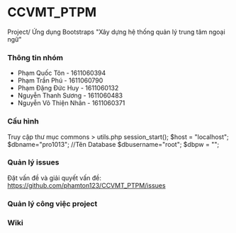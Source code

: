 # CCVMT_PTPM
Project/ Ứng dụng Bootstraps "Xây dựng hệ thống quản lý trung tâm ngoại ngữ"
### Thông tin nhóm

* Phạm Quốc Tôn - 1611060394
* Phạm Trần Phú - 1611060790
* Phạm Đặng Đức Huy - 1611060132
* Nguyễn Thanh Sương - 1611060483
* Nguyễn Võ Thiện Nhân - 1611060371

### Cấu hình

Truy cập thư mục commons > utils.php
    session_start();
    $host = "localhost";
    $dbname="pro1013"; //Tên Database
    $dbusername="root";
    $dbpw = "";
### Quản lý issues
Đặt vấn đề và giải quyết vấn đề:
https://github.com/phamton123/CCVMT_PTPM/issues
### Quản lý công việc project
### Wiki
